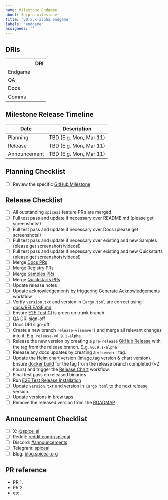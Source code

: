 ```yaml
---
name: Milestone Endgame
about: Ship a milestone!
title: 'v0.x.x-alpha endgame'
labels: 'endgame'
assignees: ''
---
```


## DRIs

|         | DRI               |
| ------- | ----------------- |
| Endgame | <GitHub Username> |
| QA      | <GitHub Username> |
| Docs    | <GitHub Username> |
| Comms   | <GitHub Username> |

## Milestone Release Timeline

| Date         | Description            |
| ------------ | ---------------------- |
| Planning     | TBD (E.g. Mon, Mar 11) |
| Release      | TBD (E.g. Mon, Mar 11) |
| Announcement | TBD (E.g. Mon, Mar 11) |

## Planning Checklist

- [ ] Review the specific [GitHub Milestone](https://github.com/spiceai/spiceai/milestones)

## Release Checklist

- [ ] All outstanding `spiceai` feature PRs are merged
- [ ] Full test pass and update if necessary over README.md (please get screenshots!)
- [ ] Full test pass and update if necessary over Docs (please get screenshots!)
- [ ] Full test pass and update if necessary over existing and new Samples (please get screenshots/videos!)
- [ ] Full test pass and update if necessary over existing and new Quickstarts (please get screenshots/videos!)
- [ ] Merge [Docs PRs](https://github.com/spiceai/docs/pulls)
- [ ] Merge Registry PRs
- [ ] Merge [Samples PRs](https://github.com/spiceai/samples/pulls)
- [ ] Merge [Quickstarts PRs](https://github.com/spiceai/quickstarts/pulls)
- [ ] Update release notes
- [ ] Update acknowledgements by triggering [Generate Acknowledgements](https://github.com/spiceai/spiceai/actions/workflows/generate_acknowledgements.yml) workflow
- [ ] Verify `version.txt` and version in `Cargo.toml` are correct using [docs/RELEASE.md](https://github.com/spiceai/spiceai/blob/trunk/docs/RELEASE.md#version-update)
- [ ] Ensure [E2E Test CI](https://github.com/spiceai/spiceai/actions/workflows/e2e_test_ci.yml) is green on trunk branch
- [ ] QA DRI sign-off
- [ ] Docs DRI sign-off
- [ ] Create a new branch `release-v[semver]` and merge all relevant changes into it. E.g. `release-v0.9.1-alpha`
- [ ] Release the new version by creating a `pre-release` [GitHub Release](https://github.com/spiceai/spiceai/releases/new) with the tag from the release branch. E.g. `v0.9.1-alpha`
- [ ] Release any docs updates by creating a `v[semver]` tag.
- [ ] Update the [Helm chart](https://github.com/spiceai/spiceai/blob/trunk/deploy/chart) version (image.tag version & chart version). Ensure [docker build](https://github.com/spiceai/spiceai/actions/workflows/spiced_docker.yml) for the tag from the release branch completed (~2 hours) and trigger the [Release Chart](https://github.com/spiceai/helm-charts/actions/workflows/release.yml) workflow.
- [ ] Final test pass on released binaries
- [ ] Run [E2E Test Release Installation](https://github.com/spiceai/spiceai/actions/workflows/e2e_test_release_install.yml)
- [ ] Update `version.txt` and version in `Cargo.toml` to the next release version.
- [ ] Update versions in [brew taps](https://github.com/spiceai/homebrew-spiceai)
- [ ] Remove the released version from the [ROADMAP](https://github.com/spiceai/spiceai/blob/trunk/docs/ROADMAP.md)

## Announcement Checklist

- [ ] X: [@spice_ai](https://twitter.com/spice_ai)
- [ ] Reddit: [reddit.com/r/spiceai](https://reddit.com/r/spiceai)
- [ ] Discord: [#announcements](https://discord.gg/zv8ahzZVpf)
- [ ] Telegram: [spiceai](https://t.me/spiceai)
- [ ] Blog: [blog.spiceai.org](https://blog.spiceai.org)

## PR reference

- PR 1.
- PR 2.
- etc.
